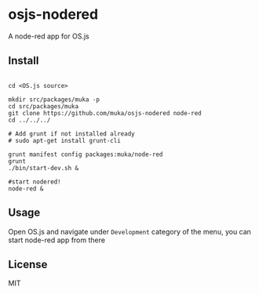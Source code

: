 # osjs-nodered

A node-red app for OS.js

Install
---

```

cd <OS.js source>

mkdir src/packages/muka -p
cd src/packages/muka
git clone https://github.com/muka/osjs-nodered node-red
cd ../../../

# Add grunt if not installed already
# sudo apt-get install grunt-cli

grunt manifest config packages:muka/node-red
grunt
./bin/start-dev.sh &

#start nodered!
node-red &

```

Usage
---

Open OS.js and navigate under `Development` category of the menu, you can start node-red app from there

License
---

MIT
